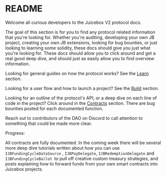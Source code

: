 # README

Welcome all curious developers to the Juicebox V2 protocol docs.

The goal of this section is for you to find any protocol related information that you're looking for. Whether you're auditing, developing your own JB project, creating your own JB extensions, looking for bug bounties, or just looking to learning some solidity, these docs should give you just what you're looking for. These docs should allow you to click around and get a real good deep dive, and should just as easily allow you to find overview information.

Looking for general guides on how the protocol works? See the [Learn](learn/overview.md) section.

Looking for a user flow and how to launch a project? See the [Build](build/getting-started.md) section.

Looking for an outline of the protocol's API, or a deep dive on each line of code in the project? Click around in the [Contracts](contracts/) section. There are bug bounties posted for each documented function.

Reach out to contributors of the DAO on Discord to call attention to something that could be made more clear.

Progress:

All contracts are fully documented. In the coming week there will be several more deep dive tutorials written about how you can use `IJBFundingCycleDataSource` , `IJBPayDelegate`, `IJBRedemptionDelegate` and `IJBFundingCycleBallot `to pull off creative custom treasury strategies, and posts explaining how to forward funds from your own smart contracts into Juicebox projects.
